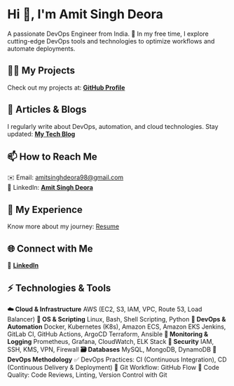 # Hi 👋, I'm Amit Singh Deora  

A passionate DevOps Engineer from India. 🚀 In my free time, I explore cutting-edge DevOps tools and technologies to optimize workflows and automate deployments.  

## 👨‍💻 My Projects  
Check out my projects at: **[GitHub Profile](https://github.com/amitsinghs98)**  

## 📝 Articles & Blogs  
I regularly write about DevOps, automation, and cloud technologies. Stay updated: **[My Tech Blog](https://amitsinghs.hashnode.dev/)**  

## 📫 How to Reach Me  
✉️ Email: amitsinghdeora98@gmail.com  
💼 LinkedIn: **[Amit Singh Deora](https://www.linkedin.com/in/amit-singh-deora/)**  

## 📄 My Experience  
Know more about my journey: [Resume](https://drive.google.com/file/d/1rX6vYrQRdwmicZx4UGHG3IneQzqLKn0O/view?usp=sharing)

## 🌐 Connect with Me  
🔗  **[LinkedIn](https://www.linkedin.com/in/amit-singh-deora/)**  

## ⚡ Technologies & Tools  
**☁️ Cloud & Infrastructure**
AWS (EC2, S3, IAM, VPC, Route 53, Load Balancer)
**🐧 OS & Scripting**
Linux, Bash, Shell Scripting, Python
**🐳 DevOps & Automation**
Docker, Kubernetes (K8s), Amazon ECS, Amazon EKS
Jenkins, GitLab CI, GitHub Actions, ArgoCD
Terraform, Ansible
**🧪 Monitoring & Logging**
Prometheus, Grafana, CloudWatch, ELK Stack
**🔐 Security**
IAM, SSH, KMS, VPN, Firewall
**🗃️ Databases**
MySQL, MongoDB, DynamoDB
**🔄 DevOps Methodology**
✅ DevOps Practices: CI (Continuous Integration), CD (Continuous Delivery & Deployment)
🔁 Git Workflow: GitHub Flow
🧪 Code Quality: Code Reviews, Linting, Version Control with Git

